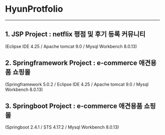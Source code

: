 # HyunProtfolio

---------------------------------------------------------------

## 1. JSP Project : netflix 평점 및 후기 등록 커뮤니티
(Eclipse IDE 4.25 / Apache tomcat 9.0 / Mysql Workbench 8.0.13)


## 2. Springframework Project : e-commerce 애견용품 쇼핑몰
(Springframework 5.0.2 / Eclipse IDE 4.25 / Apache tomcat 9.0 / Mysql Workbench 8.0.13)


## 3. Springboot Project : e-commerce 애견용품 쇼핑몰
(Springboot 2.4.1 / STS 4.17.2 / Mysql Workbench 8.0.13)
